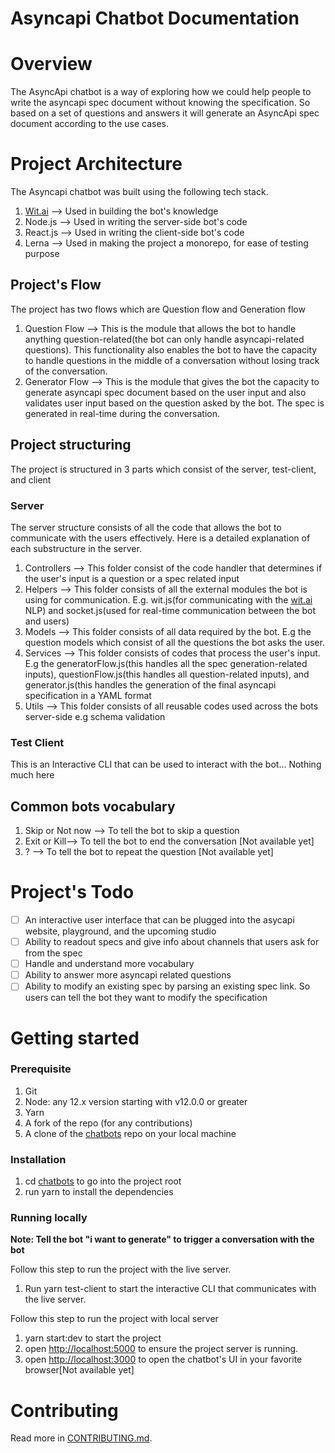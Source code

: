 # Asyncapi Chatbot Documentation

# Overview

The AsyncApi chatbot is a way of exploring how we could help people to write the asyncapi spec document without knowing the specification. So based on a set of questions and answers it will generate an AsyncApi spec document according to the use cases.

# Project Architecture

The Asyncapi chatbot was built using the following tech stack.

1. [Wit.ai](http://wit.ai) —> Used in building the bot's knowledge 
2. Node.js —> Used in writing the server-side bot's code
3. React.js —> Used in writing the client-side bot's code
4. Lerna —> Used in making the project a monorepo, for ease of testing purpose 

## Project's Flow

The project has two flows which are Question flow and Generation flow

1. Question Flow —> This is the module that allows the bot to handle anything question-related(the bot can only handle asyncapi-related questions). This functionality also enables the bot to have the capacity to handle questions in the middle of a conversation without losing track of the conversation.
2. Generator Flow —> This is the module that gives the bot the capacity to generate asyncapi spec document based on the user input and also validates user input based on the question asked by the bot. The spec is generated in real-time during the conversation.

## Project structuring

The project is structured in 3 parts which consist of the server, test-client, and client

### Server

The server structure consists of all the code that allows the bot to communicate with the users effectively. Here is a detailed explanation of each substructure in the server.

1.  Controllers —> This folder consist of the code handler that determines if the user's input is a question or a spec related input
2. Helpers —>  This folder consists of all the external modules the bot is using for communication. E.g. wit.js(for communicating with the [wit.ai](http://wit.ai) NLP) and socket.js(used for real-time communication between the bot and users)
3. Models —> This folder consists of all data required by the bot. E.g the question models which consist of all the questions the bot asks the user. 
4. Services —> This folder consists of codes that process the user's input. E.g the generatorFlow.js(this handles all the spec generation-related inputs), questionFlow.js(this handles all question-related inputs), and generator.js(this handles the generation of the final asyncapi specification in a YAML format
5. Utils —> This folder consists of all reusable codes used across the bots server-side e.g schema validation

### Test Client

This is an Interactive CLI that can be used to interact with the bot... Nothing much here

## Common bots vocabulary

1. Skip or Not now —> To tell the bot to skip a question
2. Exit or Kill—> To tell the bot to end the conversation [Not available yet]
3. ? —> To tell the bot to repeat the question [Not available yet]

# Project's Todo

- [ ]  An interactive user interface that can be plugged into the asycapi website, playground, and the upcoming studio
- [ ]  Ability to readout specs and give info about channels that users ask for from the spec
- [ ]  Handle and understand more vocabulary
- [ ]  Ability to answer more asyncapi related questions
- [ ]  Ability to modify an existing spec by parsing an existing spec link. So users can tell the bot they want to modify the specification

# Getting started

### Prerequisite

1. Git
2. Node: any 12.x version starting with v12.0.0 or greater
3. Yarn
4. A fork of the repo (for any contributions)
5. A clone of the [chatbots](https://github.com/asyncapi/chatbot) repo on your local machine

### Installation

1. cd [chatbots](https://github.com/asyncapi/chatbot) to go into the project root
2. run yarn to install the dependencies

### Running locally
**Note: Tell the bot "i want to generate" to trigger a conversation with the bot**

Follow this step to run the project with the live server.

1. Run yarn test-client to start the interactive CLI that communicates with the live server.

Follow this step to run the project with local server

1. yarn start:dev to start the project
2. open [http://localhost:5000](http://localhost:5000/) to ensure the project server is running.
3. open [http://localhost:3000](http://localhost:3000/) to open the chatbot's UI in your favorite browser[Not available yet]

# Contributing

Read more in [CONTRIBUTING.md](CONTRIBUTING.md).